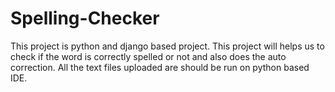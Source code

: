 # Spelling-Checker
This project is python and django based project.
This project will helps us to check if the word is correctly spelled or not and also does the auto correction.
All the text files uploaded are should be run on python based IDE.
